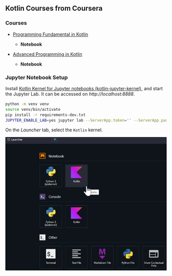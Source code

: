 ## Kotlin Courses from Coursera

### Courses

- [Programming Fundamental in Kotlin](https://www.coursera.org/learn/meta-programming-fundamentals-kotlin)
    - **Notebook**

- [Advanced Programming in Kotlin](https://www.coursera.org/learn/advanced-programming-in-kotlin)
    - **Notebook**

### Jupyter Notebook Setup

Install [Kotlin Kernel for Jupyter notebooks (kotlin-jupyter-kernel)](https://github.com/Kotlin/kotlin-jupyter), and start the Jupyter Lab. It can be accessed on *http://localhost:8888*.

```bash
python -m venv venv
source venv/bin/activate
pip install -r requirements-dev.txt
JUPYTER_ENABLE_LAB=yes jupyter lab --ServerApp.token='' --ServerApp.password=''
```

On the *Launcher* tab, select the `Kotlin` kernel.

![](./figures/kotlin-kernel.png)